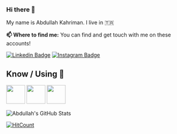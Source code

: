 ### Hi there 👋

My name is Abdullah Kahriman. I live in :tr:

**📫 Where to find me:** 
You can find and get touch with me on these accounts!


[![Linkedin Badge](https://img.shields.io/badge/-abdullahkahriman-blue?style=flat-square&logo=Linkedin&logoColor=white&link=https://www.linkedin.com/in/abdullahkahriman/)](https://www.linkedin.com/in/abdullahkahriman/) 
[![Instagram Badge](https://img.shields.io/badge/-abdullahkahriman-purple?style=flat-square&logo=Instagram&logoColor=#C13584&link=https://www.instagram.com/_jaguar66/)](https://www.instagram.com/_jaguar66/) 

## Know / Using 🧠
<code><a href="https://www.microsoft.com/" target="_blank"><img height="50" src="https://www.vectorlogo.zone/logos/dotnet/dotnet-ar21.svg"></a></code>
<code><a href="https://angular.io/" target="_blank"><img height="50" src="https://www.vectorlogo.zone/logos/angular/angular-ar21.svg"></a></code>
<code><a href="https://www.jquery.com/" target="_blank"><img height="50" src="https://www.vectorlogo.zone/logos/jquery/jquery-ar21.svg"></a></code>


![Abdullah's GitHub Stats](https://github-readme-stats.vercel.app/api?username=abdullahkahriman&show_icons=true)

[![HitCount](http://hits.dwyl.com/abdullahkahriman/abdullahkahriman.svg)](http://hits.dwyl.com/abdullahkahriman/abdullahkahriman)


<!--
**abdullahkahriman/abdullahkahriman** is a ✨ _special_ ✨ repository because its `README.md` (this file) appears on your GitHub profile.

Here are some ideas to get you started:

- 🔭 I’m currently working on ...
- 🌱 I’m currently learning ...
- 👯 I’m looking to collaborate on ...
- 🤔 I’m looking for help with ...
- 💬 Ask me about ...
- 📫 How to reach me: ...
- 😄 Pronouns: ...
- ⚡ Fun fact: ...
-->
